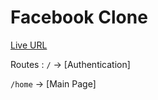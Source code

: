 ﻿# Facebook Clone

[Live URL](https://advance-facebook-clone.vercel.app/)

Routes :
`/` -> [Authentication]

`/home` -> [Main Page]
